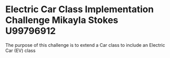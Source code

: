 # Electric Car Class Implementation Challenge Mikayla Stokes U99796912
The purpose of this challenge is to extend a Car class to include an Electric Car (EV) class
